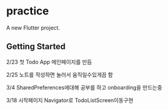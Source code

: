 # practice

A new Flutter project.

## Getting Started

2/23 첫 Todo App 메인페이지를 만듬

2/25 노트를 작성하면 눌러서 움직일수있게끔 함

3/4 SharedPreferences에대해 공부를 하고 onboarding을 만드는중

3/18 시작페이지 Navigator로 TodoListScreen이동구현 
